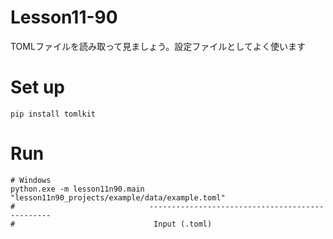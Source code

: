 # Lesson11-90

TOMLファイルを読み取って見ましょう。設定ファイルとしてよく使います  

# Set up

```shell
pip install tomlkit
```

# Run

```shell
# Windows
python.exe -m lesson11n90.main "lesson11n90_projects/example/data/example.toml"
#                              ------------------------------------------------
#                               Input (.toml)
```
